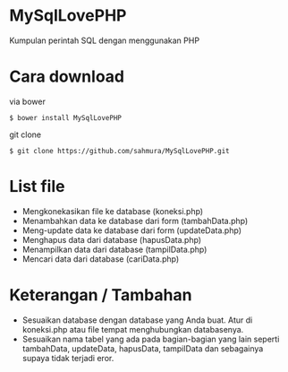 # MySqlLovePHP
Kumpulan perintah SQL dengan menggunakan PHP

# Cara download
via bower
```
$ bower install MySqlLovePHP
```
git clone

```
$ git clone https://github.com/sahmura/MySqlLovePHP.git
```

# List file
- Mengkonekasikan file ke database (koneksi.php)
- Menambahkan data ke database dari form (tambahData.php)
- Meng-update data ke database dari form (updateData.php)
- Menghapus data dari database (hapusData.php)
- Menampilkan data dari database (tampilData.php)
- Mencari data dari database (cariData.php)

# Keterangan / Tambahan
- Sesuaikan database dengan database yang Anda buat. Atur di koneksi.php atau file tempat menghubungkan databasenya.
- Sesuaikan nama tabel yang ada pada bagian-bagian yang lain seperti tambahData, updateData, hapusData, tampilData dan sebagainya supaya tidak terjadi eror.
